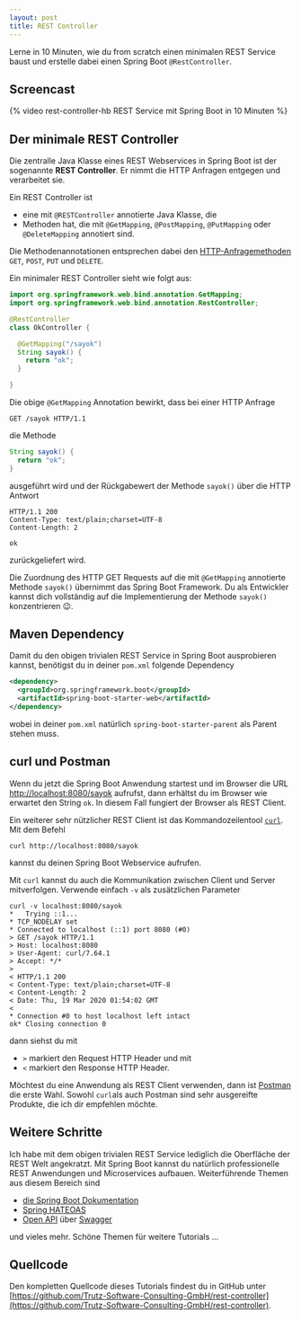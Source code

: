 ```yaml
---
layout: post
title: REST Controller
---
```

Lerne in 10 Minuten, wie du from scratch einen minimalen REST Service baust und erstelle dabei einen Spring Boot `@RestController`.

## Screencast

{% video rest-controller-hb REST Service mit Spring Boot in 10 Minuten %}

## Der minimale REST Controller

Die zentralle Java Klasse eines REST Webservices in Spring Boot ist der sogenannte **REST Controller**. Er nimmt die HTTP Anfragen entgegen und verarbeitet sie.

Ein REST Controller ist
- eine mit `@RESTController` annotierte Java Klasse, die
- Methoden hat, die mit `@GetMapping`, `@PostMapping`, `@PutMapping` oder `@DeleteMapping` annotiert sind.

Die Methodenannotationen entsprechen dabei den [HTTP-Anfragemethoden](https://de.wikipedia.org/wiki/Hypertext_Transfer_Protocol#HTTP-Anfragemethoden) `GET`, `POST`, `PUT` und `DELETE`.

Ein minimaler REST Controller sieht wie folgt aus:
```java
import org.springframework.web.bind.annotation.GetMapping;
import org.springframework.web.bind.annotation.RestController;

@RestController
class OkController {

  @GetMapping("/sayok")
  String sayok() {
    return "ok";
  }

}
```

Die obige `@GetMapping` Annotation bewirkt, dass bei einer HTTP Anfrage
```console
GET /sayok HTTP/1.1
```
die Methode
```java
String sayok() {
  return "ok";
}
```
ausgeführt wird und der Rückgabewert der Methode `sayok()` über die HTTP Antwort
```console
HTTP/1.1 200
Content-Type: text/plain;charset=UTF-8
Content-Length: 2

ok
```
zurückgeliefert wird.

Die Zuordnung des HTTP GET Requests auf die mit `@GetMapping` annotierte Methode `sayok()` übernimmt das Spring Boot Framework. Du als Entwickler kannst dich vollständig auf die Implementierung der Methode `sayok()` konzentrieren 😉.

## Maven Dependency

Damit du den obigen trivialen REST Service in Spring Boot ausprobieren kannst, benötigst du in deiner `pom.xml` folgende Dependency
```xml
<dependency>
  <groupId>org.springframework.boot</groupId>
  <artifactId>spring-boot-starter-web</artifactId>
</dependency>
```
wobei in deiner `pom.xml` natürlich `spring-boot-starter-parent` als Parent stehen muss.

## curl und Postman

Wenn du jetzt die Spring Boot Anwendung startest und im Browser die URL [http://localhost:8080/sayok](http://localhost:8080/sayok) aufrufst, dann erhältst du im Browser wie erwartet den String `ok`. In diesem Fall fungiert der Browser als REST Client.

Ein weiterer sehr nützlicher REST Client ist das Kommandozeilentool [`curl`](https://curl.haxx.se/). Mit dem Befehl
```shell
curl http://localhost:8080/sayok
```
kannst du deinen Spring Boot Webservice aufrufen.

Mit `curl` kannst du auch die Kommunikation zwischen Client und Server mitverfolgen. Verwende einfach `-v` als zusätzlichen Parameter
```shell
curl -v localhost:8080/sayok
*   Trying ::1...
* TCP_NODELAY set
* Connected to localhost (::1) port 8080 (#0)
> GET /sayok HTTP/1.1
> Host: localhost:8080
> User-Agent: curl/7.64.1
> Accept: */*
>
< HTTP/1.1 200
< Content-Type: text/plain;charset=UTF-8
< Content-Length: 2
< Date: Thu, 19 Mar 2020 01:54:02 GMT
<
* Connection #0 to host localhost left intact
ok* Closing connection 0
```

dann siehst du mit
- `>` markiert den Request HTTP Header und mit
- `<` markiert den Response HTTP Header.

Möchtest du eine Anwendung als REST Client verwenden, dann ist [Postman](https://www.postman.com/) die erste Wahl. Sowohl `curl`als auch Postman sind sehr ausgereifte Produkte, die ich dir empfehlen möchte.

## Weitere Schritte

Ich habe mit dem obigen trivialen REST Service lediglich die Oberfläche der REST Welt angekratzt. Mit Spring Boot kannst du natürlich professionelle REST Anwendungen und Microservices aufbauen. Weiterführende Themen aus diesem Bereich sind

- [die Spring Boot Dokumentation](https://spring.io/guides/gs/rest-service/)
- [Spring HATEOAS](https://spring.io/projects/spring-hateoas)
- [Open API](https://www.openapis.org/) über [Swagger](https://swagger.io/)

und vieles mehr.
Schöne Themen für weitere Tutorials ...

## Quellcode

Den kompletten Quellcode dieses Tutorials findest du in GitHub unter [https://github.com/Trutz-Software-Consulting-GmbH/rest-controller](https://github.com/Trutz-Software-Consulting-GmbH/rest-controller).
